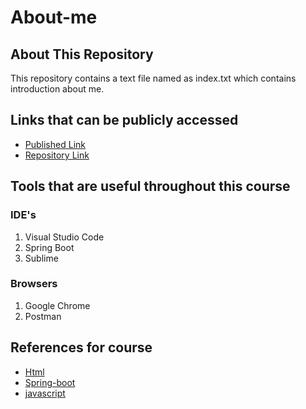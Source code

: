 # About-me

## About This Repository

This repository contains a text file named as index.txt which contains introduction about me.

## Links that can be publicly accessed

  - [Published Link]()
  - [Repository Link]()

## Tools that are useful throughout this course

### IDE's

  1. Visual Studio Code
  1. Spring Boot
  1. Sublime
  
### Browsers

  1. Google Chrome
  1. Postman
  
## References for course

  - [Html](https://www.w3schools.com/html/)
  - [Spring-boot](https://www.tutorialspoint.com/spring_boot/index.htm)
  - [javascript](https://www.w3schools.com/js/)
  
